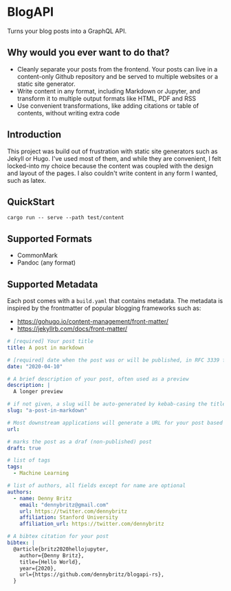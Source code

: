 
# BlogAPI

Turns your blog posts into a GraphQL API.

## Why would you ever want to do that?

- Cleanly separate your posts from the frontend. Your posts can live in a content-only Github repository and be served to multiple websites or a static site generator.
- Write content in any format, including Markdown or Jupyter, and transform it to multiple output formats like HTML, PDF and RSS
- Use convenient transformations, like adding citations or table of contents, without writing extra code

## Introduction

This project was build out of frustration with static site generators such as Jekyll or Hugo. I've used most of them, and while they are convenient, I felt locked-into my choice because the content was coupled with the design and layout of the pages. I also couldn't write content in any form I wanted, such as latex.

## QuickStart

```
cargo run -- serve --path test/content
```

## Supported Formats

- CommonMark
- Pandoc (any format)

## Supported Metadata

Each post comes with a `build.yaml` that contains metadata. The metadata is inspired by the frontmatter of popular blogging frameworks such as:

- https://gohugo.io/content-management/front-matter/
- https://jekyllrb.com/docs/front-matter/

```yaml
# [required] Your post title
title: A post in markdown

# [required] date when the post was or will be published, in RFC 3339 format
date: "2020-04-10"

# A brief description of your post, often used as a preview
description: |
  A longer preview 

# if not given, a slug will be auto-generated by kebab-casing the title
slug: "a-post-in-markdown"

# Most downstream applications will generate a URL for your post based on the slug (e.g. /[date]/slug). Setting this fields means you want to explicitly set the url
url: 

# marks the post as a draf (non-published) post
draft: true

# list of tags
tags:
  - Machine Learning

# list of authors, all fields except for name are optional
authors:
  - name: Denny Britz
    email: "dennybritz@gmail.com"
    url: https://twitter.com/dennybritz
    affiliation: Stanford University
    affiliation_url: https://twitter.com/dennybritz

# A bibtex citation for your post
bibtex: | 
  @article{britz2020hellojupyter,
    author={Denny Britz},
    title={Hello World},
    year={2020},
    url={https://github.com/dennybritz/blogapi-rs},
  }
```